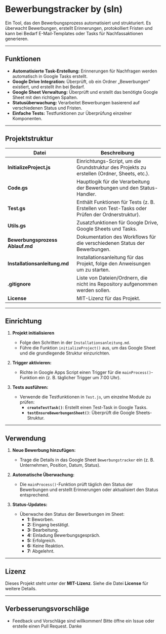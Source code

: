 # Bewerbungstracker by (sIn)

Ein Tool, das den Bewerbungsprozess automatisiert und strukturiert. Es überwacht Bewerbungen, erstellt Erinnerungen, protokolliert Fristen und kann bei Bedarf E-Mail-Templates oder Tasks für Nachfassaktionen generieren.

---

## Funktionen

- **Automatisierte Task-Erstellung:** Erinnerungen für Nachfragen werden automatisch in Google Tasks erstellt.
- **Google Drive Integration:** Überprüft, ob ein Ordner „Bewerbungen“ existiert, und erstellt ihn bei Bedarf.
- **Google Sheet Verwaltung:** Überprüft und erstellt das benötigte Google Sheet mit den richtigen Spalten.
- **Statusüberwachung:** Verarbeitet Bewerbungen basierend auf verschiedenen Status und Fristen.
- **Einfache Tests:** Testfunktionen zur Überprüfung einzelner Komponenten.

---

## Projektstruktur

| **Datei**                       | **Beschreibung**                                                                              |
| ------------------------------- | --------------------------------------------------------------------------------------------- |
| **InitializeProject.js**        | Einrichtungs-Script, um die Grundstruktur des Projekts zu erstellen (Ordner, Sheets, etc.).   |
| **Code.gs**                     | Hauptlogik für die Verarbeitung der Bewerbungen und den Status-Handler.                       |
| **Test.gs**                     | Enthält Funktionen für Tests (z. B. Erstellen von Test-Tasks oder Prüfen der Ordnerstruktur). |
| **Utils.gs**                    | Zusatzfunktionen für Google Drive, Google Sheets und Tasks.                                   |
| **Bewerbungsprozess Ablauf.md** | Dokumentation des Workflows für die verschiedenen Status der Bewerbungen.                     |
| **Installationsanleitung.md**   | Installationsanleitung für das Projekt, folge den Anweisungen um zu starten.                  |
| **.gitignore**                  | Liste von Dateien/Ordnern, die nicht ins Repository aufgenommen werden sollen.                |
| **License**                     | MIT-Lizenz für das Projekt.                                                                   |

---

## Einrichtung

1. **Projekt initialisieren**

   - Folge den Schritten in der `Installationsanleitung.md`.
   - Führe die Funktion `initializeProject()` aus, um das Google Sheet und die grundlegende Struktur einzurichten.

2. **Trigger aktivieren:**

   - Richte in Google Apps Script einen Trigger für die `mainProcess()`-Funktion ein (z. B. täglicher Trigger um 7:00 Uhr).

3. **Tests ausführen:**

   - Verwende die Testfunktionen in `Test.js`, um einzelne Module zu prüfen:
     - **`createTestTask()`**: Erstellt einen Test-Task in Google Tasks.
     - **`testEnsureBewerbungenSheet()`**: Überprüft die Google Sheets-Struktur.

---

## Verwendung

1. **Neue Bewerbung hinzufügen:**

   - Trage die Details in das Google Sheet `Bewerbungstracker` ein (z. B. Unternehmen, Position, Datum, Status).

2. **Automatische Überwachung:**

   - Die `mainProcess()`-Funktion prüft täglich den Status der Bewerbungen und erstellt Erinnerungen oder aktualisiert den Status entsprechend.

3. **Status-Updates:**

   - Überwache den Status der Bewerbungen im Sheet:
     - **1:** Beworben.
     - **2:** Eingang bestätigt.
     - **3:** Bearbeitung.
     - **4:** Einladung Bewerbungsgespräch.
     - **5:** Erfolgreich.
     - **6:** Keine Reaktion.
     - **7:** Abgelehnt.

---

## Lizenz

Dieses Projekt steht unter der **MIT-Lizenz**. Siehe die Datei **License** für weitere Details.

---

## Verbesserungsvorschläge

- Feedback und Vorschläge sind willkommen! Bitte öffne ein Issue oder erstelle einen Pull Request. Danke
